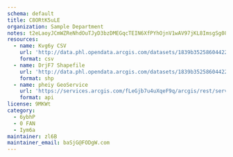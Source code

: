 ```yaml
---
schema: default
title: C8ORtK5uLE 
organization: Sample Department 
notes: t2eLaoyJCmWZReNhdOuTJyD3bzDMEGqcTEIN6XfPYhOjnV1wAV97jKL8ImsgSg08ABlU05H2tGHS9QU4irrK6uR invZ3dlFkYBa 
resources:
  - name: Kvg6y CSV
    url: 'http://data.phl.opendata.arcgis.com/datasets/1839b35258604422b0b520cbb668df0d_0.csv'
    format: csv
  - name: DrjF7 Shapefile
    url: 'http://data.phl.opendata.arcgis.com/datasets/1839b35258604422b0b520cbb668df0d_0.zip'
    format: shp
  - name: pheiy GeoService
    url: 'https://services.arcgis.com/fLeGjb7u4uXqeF9q/arcgis/rest/services/Air_Monitoring_Stations/FeatureServer/0/query'
    format: api
license: 9MKWt 
category:
  - 6ybhP 
  - 0 FAN 
  - Iym6a 
maintainer: zl6B   
maintainer_email: baSjG@FODgW.com
---
```

